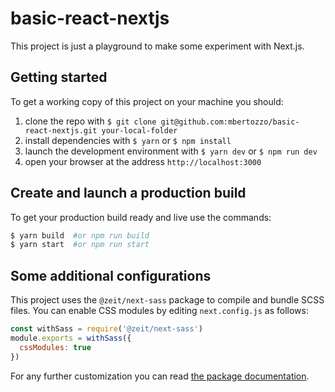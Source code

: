 # basic-react-nextjs
This project is just a playground to make some experiment with Next.js.

## Getting started
To get a working copy of this project on your machine you should:

1. clone the repo with `$ git clone git@github.com:mbertozzo/basic-react-nextjs.git your-local-folder`
2. install dependencies with `$ yarn` or `$ npm install`
3. launch the development environment with `$ yarn dev` or `$ npm run dev`
4. open your browser at the address `http://localhost:3000`

## Create and launch a production build
To get your production build ready and live use the commands:

```bash
$ yarn build  #or npm run build
$ yarn start  #or npm run start
```

## Some additional configurations
This project uses the `@zeit/next-sass` package to compile and bundle SCSS files. You can enable CSS modules by editing `next.config.js` as follows:

```javascript
const withSass = require('@zeit/next-sass')
module.exports = withSass({
  cssModules: true
})
```

For any further customization you can read [the package documentation](https://github.com/zeit/next-plugins/tree/master/packages/next-sass).